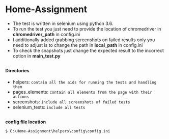 # Home-Assignment

* The test is written in selenium using python 3.6.
* To run the test you just need to provide the 
    location of chromedriver in **chromedriver_path** in config.ini  
* I additionally added grabbing screenshots on failed results 
    only you need to adjust is to change the path in **local_path** in config.ini
* To check the snapshots just change the expected result to the incorrect option in **main_test.py**

##
#### Directories
* helpers: `contain all the aids for running the tests and handling them `
* pages_elements: `contain all elements from the page with their actions `
* screenshots: `include all screenshots of failed tests`
* selenium_tests: `include all tests `
##
****config file location****  
```
$ C:\Home-Assignment\helpers\config\config.ini
```
